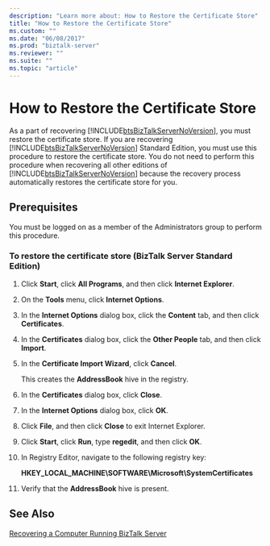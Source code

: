 ```yaml
---
description: "Learn more about: How to Restore the Certificate Store"
title: "How to Restore the Certificate Store"
ms.custom: ""
ms.date: "06/08/2017"
ms.prod: "biztalk-server"
ms.reviewer: ""
ms.suite: ""
ms.topic: "article"
---
```

# How to Restore the Certificate Store
As a part of recovering [!INCLUDE[btsBizTalkServerNoVersion](../includes/btsbiztalkservernoversion-md.md)], you must restore the certificate store. If you are recovering [!INCLUDE[btsBizTalkServerNoVersion](../includes/btsbiztalkservernoversion-md.md)] Standard Edition, you must use this procedure to restore the certificate store. You do not need to perform this procedure when recovering all other editions of [!INCLUDE[btsBizTalkServerNoVersion](../includes/btsbiztalkservernoversion-md.md)] because the recovery process automatically restores the certificate store for you.  
  
## Prerequisites  
 You must be logged on as a member of the Administrators group to perform this procedure.  
  
### To restore the certificate store (BizTalk Server Standard Edition)  
  
1.  Click **Start**, click **All Programs**, and then click **Internet Explorer**.  
  
2.  On the **Tools** menu, click **Internet Options**.  
  
3.  In the **Internet Options** dialog box, click the **Content** tab, and then click **Certificates**.  
  
4.  In the **Certificates** dialog box, click the **Other People** tab, and then click **Import**.  
  
5.  In the **Certificate Import Wizard**, click **Cancel**.  
  
     This creates the **AddressBook** hive in the registry.  
  
6.  In the **Certificates** dialog box, click **Close**.  
  
7.  In the **Internet Options** dialog box, click **OK**.  
  
8.  Click **File**, and then click **Close** to exit Internet Explorer.  
  
9. Click **Start**, click **Run**, type **regedit**, and then click **OK**.  
  
10. In Registry Editor, navigate to the following registry key:  
  
     **HKEY_LOCAL_MACHINE\SOFTWARE\Microsoft\SystemCertificates**  
  
11. Verify that the **AddressBook** hive is present.  
  
## See Also  
 [Recovering a Computer Running BizTalk Server](../core/recovering-a-computer-running-biztalk-server.md)
